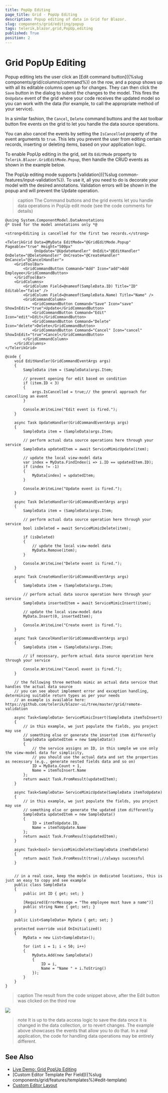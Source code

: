 ```yaml
---
title: PopUp Editing
page_title: Grid - PopUp Editing
description: Popup editing of data in Grid for Blazor.
slug: components/grid/editing/popup
tags: telerik,blazor,grid,PopUp,editing
published: True
position: 2
---
```


# Grid PopUp Editing

Popup editing lets the user click an [Edit command button]({%slug components/grid/columns/command%}) on the row, and a popup shows up with all its editable columns open up for changes. They can then click the `Save` button in the dialog to submit the changes to the model. This fires the `OnUpdate` event of the grid where your code receives the updated model so you can work with the data (for example, to call the appropriate method of your service).

In a similar fashion, the `Cancel`, `Delete` command buttons and the `Add` toolbar button fire events on the grid to let you handle the data source operations.

You can also cancel the events by setting the `IsCancelled` property of the event arguments to `true`. This lets you prevent the user from editing certain records, inserting or deleting items, based on your application logic.

To enable PopUp editing in the grid, set its `EditMode` property to `Telerik.Blazor.GridEditMode.Popup`, then handle the CRUD events as shown in the example below.

The PopUp editing mode supports [validation]({%slug common-features/input-validation%}). To use it, all you need to do is decorate your model with the desired annotations. Validation errors will be shown in the popup and will prevent the Update operation.


>caption The Command buttons and the grid events let you handle data operations in PopUp edit mode (see the code comments for details)

````CSHTML
@using System.ComponentModel.DataAnnotations
@* Used for the model annotations only *@

<strong>Editing is cancelled for the first two records.</strong>

<TelerikGrid Data=@MyData EditMode="@GridEditMode.Popup" Pageable="true" Height="500px"
             OnUpdate="@UpdateHandler" OnEdit="@EditHandler" OnDelete="@DeleteHandler" OnCreate="@CreateHandler" OnCancel="@CancelHandler">
    <GridToolBar>
        <GridCommandButton Command="Add" Icon="add">Add Employee</GridCommandButton>
    </GridToolBar>
    <GridColumns>
        <GridColumn Field=@nameof(SampleData.ID) Title="ID" Editable="false" />
        <GridColumn Field=@nameof(SampleData.Name) Title="Name" />
        <GridCommandColumn>
            <GridCommandButton Command="Save" Icon="save" ShowInEdit="true">Update</GridCommandButton>
            <GridCommandButton Command="Edit" Icon="edit">Edit</GridCommandButton>
            <GridCommandButton Command="Delete" Icon="delete">Delete</GridCommandButton>
            <GridCommandButton Command="Cancel" Icon="cancel" ShowInEdit="true">Cancel</GridCommandButton>
        </GridCommandColumn>
    </GridColumns>
</TelerikGrid>

@code {
    void EditHandler(GridCommandEventArgs args)
    {
        SampleData item = (SampleData)args.Item;

        // prevent opening for edit based on condition
        if (item.ID < 3)
        {
            args.IsCancelled = true;// the general approach for cancelling an event
        }

        Console.WriteLine("Edit event is fired.");
    }

    async Task UpdateHandler(GridCommandEventArgs args)
    {
        SampleData item = (SampleData)args.Item;

        // perform actual data source operations here through your service
        SampleData updatedItem = await ServiceMimicUpdate(item);

        // update the local view-model data
        var index = MyData.FindIndex(i => i.ID == updatedItem.ID);
        if (index != -1)
        {
            MyData[index] = updatedItem;
        }

        Console.WriteLine("Update event is fired.");
    }

    async Task DeleteHandler(GridCommandEventArgs args)
    {
        SampleData item = (SampleData)args.Item;

        // perform actual data source operation here through your service
        bool isDeleted = await ServiceMimicDelete(item);

        if (isDeleted)
        {
            // update the local view-model data
            MyData.Remove(item);
        }

        Console.WriteLine("Delete event is fired.");
    }

    async Task CreateHandler(GridCommandEventArgs args)
    {
        SampleData item = (SampleData)args.Item;

        // perform actual data source operation here through your service
        SampleData insertedItem = await ServiceMimicInsert(item);

        // update the local view-model data
        MyData.Insert(0, insertedItem);

        Console.WriteLine("Create event is fired.");
    }

    async Task CancelHandler(GridCommandEventArgs args)
    {
        SampleData item = (SampleData)args.Item;

        // if necessary, perform actual data source operation here through your service

        Console.WriteLine("Cancel event is fired.");
    }

    // the following three methods mimic an actual data service that handles the actual data source
    // you can see about implement error and exception handling, determining suitable return types as per your needs
    // an example is available here: https://github.com/telerik/blazor-ui/tree/master/grid/remote-validation

    async Task<SampleData> ServiceMimicInsert(SampleData itemToInsert)
    {
        // in this example, we just populate the fields, you project may use
        // something else or generate the inserted item differently
        SampleData updatedItem = new SampleData()
        {
            // the service assigns an ID, in this sample we use only the view-model data for simplicity,
            // you should use the actual data and set the properties as necessary (e.g., generate nested fields data and so on)
            ID = MyData.Count + 1,
            Name = itemToInsert.Name
        };
        return await Task.FromResult(updatedItem);
    }

    async Task<SampleData> ServiceMimicUpdate(SampleData itemToUpdate)
    {
        // in this example, we just populate the fields, you project may use
        // something else or generate the updated item differently
        SampleData updatedItem = new SampleData()
        {
            ID = itemToUpdate.ID,
            Name = itemToUpdate.Name
        };
        return await Task.FromResult(updatedItem);
    }

    async Task<bool> ServiceMimicDelete(SampleData itemToDelete)
    {
        return await Task.FromResult(true);//always successful
    }


    // in a real case, keep the models in dedicated locations, this is just an easy to copy and see example
    public class SampleData
    {
        public int ID { get; set; }

        [Required(ErrorMessage = "The employee must have a name")]
        public string Name { get; set; }
    }

    public List<SampleData> MyData { get; set; }

    protected override void OnInitialized()
    {
        MyData = new List<SampleData>();

        for (int i = 1; i < 50; i++)
        {
            MyData.Add(new SampleData()
            {
                ID = i,
                Name = "Name " + i.ToString()
            });
        }
    }
}
````

>caption The result from the code snippet above, after the Edit button was clicked on the third row

![](images/popup-editing.png)

>note It is up to the data access logic to save the data once it is changed in the data collection, or to revert changes. The example above showcases the events that allow you to do that. In a real application, the code for handling data operations may be entirely different.

## See Also

  * [Live Demo: Grid PopUp Editing](https://demos.telerik.com/blazor-ui/grid/editing-popup)
  * [Custom Editor Template Per Field]({%slug components/grid/features/templates%}#edit-template)
  * [Custom Editor Layout](https://github.com/telerik/blazor-ui/tree/master/grid/custom-popup-form)
   
